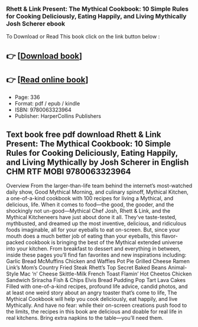 ### Rhett & Link Present: The Mythical Cookbook: 10 Simple Rules for Cooking Deliciously, Eating Happily, and Living Mythically Josh Scherer ebook

To Download or Read This book click on the link button below :

## 👉  [**[Download book](http://filesbooks.info/download.php?group=book&from=github.com&id=687558&lnk=1063 "Download book")**]

## 👉  [**[Read online book](http://filesbooks.info/download.php?group=book&from=github.com&id=687558&lnk=1063 "Read online book")**]


* Page: 336
* Format: pdf / epub / kindle
* ISBN: 9780063323964
* Publisher: HarperCollins Publishers



## Text book free pdf download Rhett & Link Present: The Mythical Cookbook: 10 Simple Rules for Cooking Deliciously, Eating Happily, and Living Mythically by Josh Scherer in English CHM RTF MOBI 9780063323964


Overview
From the larger-than-life team behind the internet’s most-watched daily show, Good Mythical Morning, and culinary spinoff, Mythical Kitchen, a one-of-a-kind cookbook with 100 recipes for living a Mythical, and delicious, life. When it comes to food—the good, the gooder, and the shockingly not un-good—Mythical Chef Josh, Rhett &amp; Link, and the Mythical Kitcheneers have just about done it all. They’ve taste-tested, mythbusted, and dreamed up the most inventive, delicious, and ridiculous foods imaginable, all for your eyeballs to eat on-screen. But, since your mouth does a much better job of eating than your eyeballs, this flavor-packed cookbook is bringing the best of the Mythical extended universe into your kitchen. From breakfast to dessert and everything in between, inside these pages you’ll find fan favorites and new inspirations including: Garlic Bread McMuffins Chicken and Waffles Pot Pie Grilled Cheese Ramen Link’s Mom’s Country Fried Steak Rhett’s Top Secret Baked Beans Animal-Style Mac ‘n’ Cheese Skittle-Milk French Toast Flamin’ Hot Cheetos Chicken Sandwich Sriracha Fish &amp; Chips Elvis Bread Pudding Pop Tart Lava Cakes Filled with one-of-a-kind recipes, profound life advice, candid photos, and at least one weird story about an angry toaster that’s come to life, The Mythical Cookbook will help you cook deliciously, eat happily, and live Mythically. And have no fear: while their on-screen creations push food to the limits, the recipes in this book are delicious and doable for real life in real kitchens. Bring extra napkins to the table—you’ll need them.




